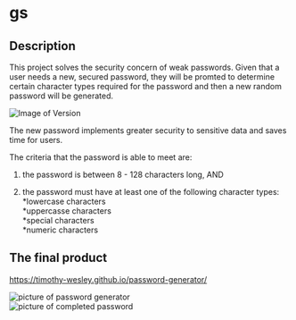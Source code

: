 # gs
## Description

This project solves the security concern of weak passwords. Given that a user needs a new, secured password, they will be promted to determine certain character types required for the password and then a new random password will be generated.

![Image of Version](https://img.shields.io/badge/ReadMeGen-v1.0-green)

The new password implements greater security to sensitive data and saves time for users.

The criteria that the password is able to meet are: <br>

1) the password is between 8 - 128 characters long, AND <br>

2) the password must have at least one of the following character types: <br>
    *lowercase characters <br>
    *uppercasse characters <br>
    *special characters <br>
    *numeric characters <br>

## The final product
 https://timothy-wesley.github.io/password-generator/

<img src="example1.png" alt="picture of password generator"> <br>
<img src="example2.png" alt="picture of completed password"> <br>

        